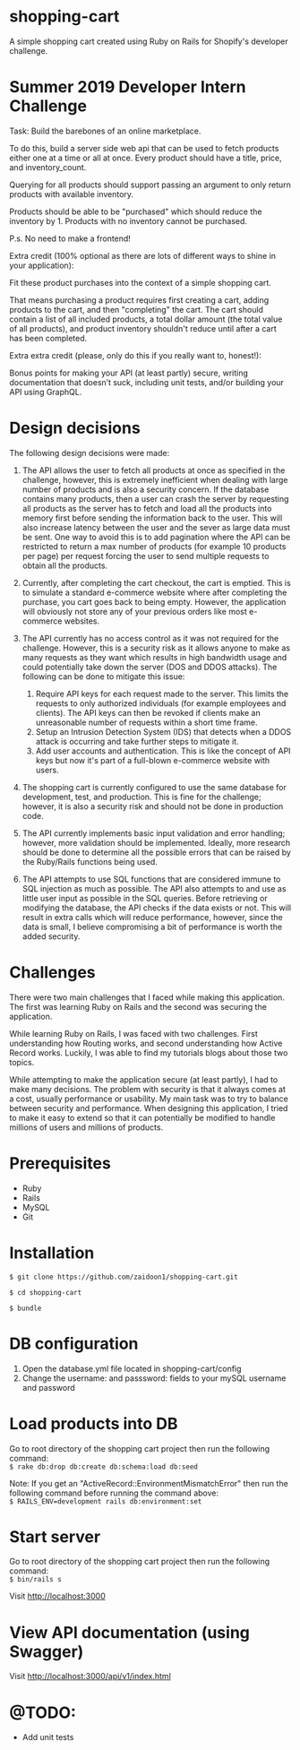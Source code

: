 # shopping-cart
A simple shopping cart created using Ruby on Rails for Shopify's developer challenge.

# Summer 2019 Developer Intern Challenge

Task: Build the barebones of an online marketplace.

To do this, build a server side web api that can be used to fetch products either one at a time or all at once.
Every product should have a title, price, and inventory_count.

Querying for all products should support passing an argument to only return products with available inventory. 

Products should be able to be "purchased" which should reduce the inventory by 1. Products with no inventory cannot be purchased.

P.s. No need to make a frontend!

Extra credit (100% optional as there are lots of different ways to shine in your application): 

Fit these product purchases into the context of a simple shopping cart. 

That means purchasing a product requires first creating a cart, adding products to the cart, and then "completing" the cart.
The cart should contain a list of all included products, a total dollar amount (the total value of all products), and product inventory shouldn't reduce until after a cart has been completed.

Extra extra credit (please, only do this if you really want to, honest!):

Bonus points for making your API (at least partly) secure, writing documentation that doesn’t suck, including unit tests, and/or building your API using GraphQL.

# Design decisions

The following design decisions were made:

1. The API allows the user to fetch all products at once as specified in the challenge, however, this is extremely inefficient when dealing with large number of products and is also a security concern. If the database contains many products, then a user can crash the server by requesting all products as the server has to fetch and load all the products into memory first before sending the information back to the user. This will also increase latency between the user and the sever as large data must be sent. One way to avoid this is to add pagination where the API can be restricted to return a max number of products (for example 10 products per page) per request forcing the user to send multiple requests to obtain all the products.

2. Currently, after completing the cart checkout, the cart is emptied. This is to simulate a standard e-commerce website where after completing the purchase, you cart goes back to being empty. However, the application will obviously not store any of your previous orders like most e-commerce websites.

3. The API currently has no access control as it was not required for the challenge. However, this is a security risk as it allows anyone to make as many requests as they want which results in high bandwidth usage and could potentially take down the server (DOS and DDOS attacks). The following can be done to mitigate this issue:
    1. Require API keys for each request made to the server. This limits the requests to only authorized individuals (for example employees and clients). The API keys can then be revoked if clients make an unreasonable number of requests within a short time frame.
    2. Setup an Intrusion Detection System (IDS) that detects when a DDOS attack is occurring and take further steps to mitigate it.
    3. Add user accounts and authentication. This is like the concept of API keys but now it's part of a full-blown e-commerce website with users.

4. The shopping cart is currently configured to use the same database for development, test, and production. This is fine for the challenge; however, it is also a security risk and should not be done in production code.

5. The API currently implements basic input validation and error handling; however, more validation should be implemented. Ideally, more research should be done to determine all the possible errors that can be raised by the Ruby/Rails functions being used. 

6. The API attempts to use SQL functions that are considered immune to SQL injection as much as possible. The API also attempts to and use as little user input as possible in the SQL queries. Before retrieving or modifying the database, the API checks if the data exists or not. This will result in extra calls which will reduce performance, however, since the data is small, I believe compromising a bit of performance is worth the added security.

# Challenges
There were two main challenges that I faced while making this application. The first was learning Ruby on Rails and the second was securing the application.

While learning Ruby on Rails, I was faced with two challenges. First understanding how Routing works, and second understanding how Active Record works. Luckily, I was able to find my tutorials blogs about those two topics.

While attempting to make the application secure (at least partly), I had to make many decisions. The problem with security is that it always comes at a cost, usually performance or usability. My main task was to try to balance between security and performance. When designing this application, I tried to make it easy to extend so that it can potentially be modified to handle millions of users and millions of products. 

# Prerequisites
- Ruby
- Rails
- MySQL
- Git

# Installation
`$ git clone https://github.com/zaidoon1/shopping-cart.git`

`$ cd shopping-cart`

`$ bundle`

# DB configuration
1. Open the database.yml file located in shopping-cart/config
2. Change the username: and passsword: fields to your mySQL username and password

# Load products into DB
Go to root directory of the shopping cart project then run the following command:<br>
`$ rake db:drop db:create db:schema:load db:seed`

Note: If you get an "ActiveRecord::EnvironmentMismatchError" then run the following command before running the command above:<br>
`$ RAILS_ENV=development rails db:environment:set`

# Start server
Go to root directory of the shopping cart project then run the following command:<br>
`$ bin/rails s`

Visit [http://localhost:3000](http://localhost:3000)

# View API documentation (using Swagger)

Visit [http://localhost:3000/api/v1/index.html](http://localhost:3000/api/v1/index.html)

# @TODO:
- Add unit tests
